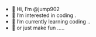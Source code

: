 - 👋 Hi, I’m @jump902 
- 👀 I’m interested in coding .
- 🌱 I’m currently learning coding ..
- 🌱 or just make fun .....

<!---
jump902/jump902 is a ✨ special ✨ repository because its `README.md` (this file) appears on your GitHub profile.
You can click the Preview link to take a look at your changes.
--->
